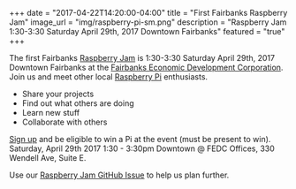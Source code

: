 +++
date = "2017-04-22T14:20:00-04:00"
title = "First Fairbanks Raspberry Jam"
image_url = "img/raspberry-pi-sm.png"
description = "Raspberry Jam 1:30-3:30 Saturday April 29th, 2017 Downtown Fairbanks"
featured = "true"
+++

The first Fairbanks [Raspberry Jam](https://www.raspberrypi.org/jam/) is 1:30-3:30 Saturday April 29th, 2017 Downtown Fairbanks at the [Fairbanks Economic Development Corporation](https://www.google.com/maps/place/330+Wendell+Ave,+Fairbanks,+AK+99701).  Join us and meet other local [Raspberry Pi](https://www.raspberrypi.org/) enthusiasts.

* Share your projects
* Find out what others are doing
* Learn new stuff
* Collaborate with others

[Sign up](https://tinyurl.com/fbxraspberryjam) and be eligible to win a Pi at the event (must be present to win).  Saturday, April 29th 2017 1:30 - 3:30pm Downtown @ FEDC Offices, 330 Wendell Ave, Suite E.

Use our [Raspberry Jam GitHub Issue](https://github.com/FairbanksHackathon/fairbankshackathon.github.io/issues/6) to help us plan further.
